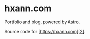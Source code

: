 # hxann.com

Portfolio and blog, powered by [Astro][1].

Source code for [https://hxann.com][2].

[1]: https://astro.build
[2]: https://hxann.com
